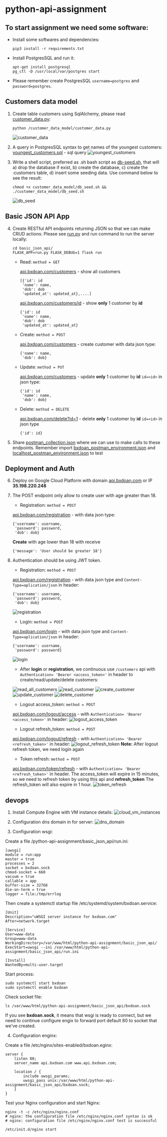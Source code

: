 # python-api-assignment

## To start assignment we need some software:

  * Install some softwares and dependencies:
    ```
    pip3 install -r requirements.txt
    ```

  * Install PostgresSQL and run it:
    ```
    apt-get install postgresql
    pg_ctl -D /usr/local/var/postgres start
    ```

  * Please remember create PostgresSQL `username=postgres` and `password=postgres`.

## Customers data model

1. Create table customers using SqlAlchemy, please read [customer_data.py](https://github.com/bxdoan/python-api-assignment/blob/master/customer_data_model/customer_data.py):
    ```
    python /customer_data_model/customer_data.py
    ```
    ![customer_data](img/customer_data.png)

2. A query in PostgresSQL syntax to get names of the youngest customers:
  [youngest_customers.sql](https://github.com/bxdoan/python-api-assignment/blob/master/customer_data_model/youngest_customers.sql) - sql query
  ![youngest_customers](img/youngest_customers.png)
3.  Write a shell script, preferred as .sh bash script as [db-seed.sh](github.com/bxdoan/python-api-assignment/blob/master/customer_data_model/db-seed.sh), that will a) drop the database if exist, b) create the database, c) create the :customers table, d) insert some seeding data. Use command below to see the result:
    ```
    chmod +x customer_data_model/db_seed.sh && ./customer_data_model/db_seed.sh
    ```
    ![db_seed](img/db-seed.png)

## Basic JSON API App
4.  Create RESTful API endpoints returning JSON so that we can make CRUD actions:
    Please see [run.py](github.com/bxdoan/python-api-assignment/blob/master/basic_json_api/run.py) and run command to run the server locally:
    ```
    cd basic_json_api/
    FLASK_APP=run.py FLASK_DEBUG=1 flask run
    ```
    * Read: `method = GET`

      [api.bxdoan.com/customers](http://api.bxdoan.com/customers) - show all customers
      ```
      [{'id': id
       'name': name,
       'dob': dob
       'updated_at': updated_at},....]
      ```
      [api.bxdoan.com/customers/id](http://api.bxdoan.com/customers/1) - show **only** 1 customer by **id**
      ```
      {'id': id
       'name': name,
       'dob': dob
       'updated_at': updated_at}
      ```
    * Create: `method = POST`

      [api.bxdoan.com/customers](http://api.bxdoan.com/customers) - create customer with data json type:
      ```
      {'name': name,
       'dob': dob}
      ```
    * Update: `method = PUT`

      [api.bxdoan.com/customers](http://api.bxdoan.com/customers) - update **only** 1 customer by **id** `id=<id>` in json type:
      ```
      {'id': id
       'name': name,
       'dob': dob}
      ```
    * Delete: `method = DELETE`

      [api.bxdoan.com/delete?id=1](http://api.bxdoan.com/customers) - delete **only** 1 customer by **id** `id=<id>` in json type
      ```
      {'id': id}
      ```
5.  Share [postman_collection.json](https://github.com/bxdoan/python-api-assignment/blob/master/postman_collection.json) where we can use to make calls to these endpoints.
    Remember import [bxdoan_postman_environment.json](https://github.com/bxdoan/python-api-assignment/blob/master/bxdoan_postman_environment.json) and [localhost_postman_environment.json](https://github.com/bxdoan/python-api-assignment/blob/master/localhost_postman_environment.json) to test

## Deployment and Auth
6.  Deploy on Google Cloud Platform with domain [api.bxdoan.com](http://api.bxdoan.com/) or IP **35.198.220.248**

7.  The POST endpoint only allow to create user with age greater than 18.
    * Registration: `method = POST`

    [api.bxdoan.com/registration](http://api.bxdoan.com/registration) - with data json type:
    ```
    {'username': username,
     'password': password,
     'dob': dob}
    ```
    **Create** with age lower than 18 with receive
    ```
    {'message': 'User should be greater 18'}
    ```

8.  Authentication should be using JWT token.
    * Registration: `method = POST`

    [api.bxdoan.com/registration](http://api.bxdoan.com/registration) - with data json type and `Content-Type=aplication/json` in header:
    ```
    {'username': username,
     'password': password,
     'dob': dob}
    ```
    ![registration](img/registration.png)
    * Login: `method = POST`

    [api.bxdoan.com/login](http://api.bxdoan.com/login) - with data json type and `Content-Type=aplication/json` in header:
    ```
    {'username': username,
     'password': password}
    ```
    ![login](img/login.png)

    * After **login** or **registration**, we continuous use `/customers` api with `Authentication= 'Bearer <access_token>'` in header to create/read/update/delete customers:

    ![read_all_customers](img/read_all_customers.png)
    ![read_customer](img/read_customer.png)
    ![create_customer](img/create_customer.png)
    ![update_customer](img/update_customer.png)
    ![delete_customer](img/delete_customer.png)

    * Logout access_token: `method = POST`

    [api.bxdoan.com/logout/access](http://api.bxdoan.com/logout/access) - with `Authentication= 'Bearer <access_token>'` in header:
    ![logout_access_token](img/logout_access_token.png)
    * Logout refresh_token: `method = POST`

    [api.bxdoan.com/logout/refresh](http://api.bxdoan.com/logout/refresh) - with `Authentication= 'Bearer <refresh_token>'` in header:
    ![logout_refresh_token](img/logout_refresh_token.png)
    **Note:** After logout refresh token, we need login again
    * Token refresh: `method = POST`

    [api.bxdoan.com/token/refresh](http://api.bxdoan.com/token/refresh) - with  `Authentication= 'Bearer <refresh_token>'` in header.
    The access_token will expire in 15 minutes, so we need to refresh token by using this api and **refresh_token**
    The refresh_token will also expire in 1 hour.
    ![token_refresh](img/token_refresh.png)

## devops

1. Install Compute Engine with VM instance details:
  ![cloud_vm_instances](img/cloud_vm_instances.png)

2. Configuration dns domain in for server:
  ![dns_domain](img/dns_domain.png)

3. Configuration wsgi:

  Create a file /python-api-assignment/basic_json_api/run.ini:
  ```
  [uwsgi]
  module = run:app
  master = true
  processes = 2
  socket = bxdoan.sock
  chmod-socket = 660
  vacuum = true
  callable = app
  buffer-size = 32768
  die-on-term = true
  logger = file:/tmp/errlog
  ```
  Then create a systemctl startup file /etc/systemd/system/bxdoan.service:
  ```
  [Unit]
  Description="uWSGI server instance for bxdoan.com"
  After=network.target

  [Service]
  User=www-data
  Group=www-data
  WorkingDirectory=/var/www/html/python-api-assignment/basic_json_api/
  ExecStart=uwsgi --ini /var/www/html/python-api-assignment/basic_json_api/run.ini

  [Install]
  WantedBy=multi-user.target
  ```
  Start process:
  ```
  sudo systemctl start bxdoan
  sudo systemctl enable bxdoan
  ```
  Check socket file:
  ```
  ls /var/www/html/python-api-assignment/basic_json_api/bxdoan.sock
  ```
  If you see **bxdoan.sock**, it means that wsgi is ready to connect, but we need to continue configure engix to forward port default 80 to socket that we've created.

4. Configuration enginx:

  Create a file /etc/nginx/sites-enabled/bxdoan.eginx:
  ```
  server {
      listen 80;
      server_name api.bxdoan.com www.api.bxdoan.com;

      location / {
          include uwsgi_params;
          uwsgi_pass unix:/var/www/html/python-api-assignment/basic_json_api/bxdoan.sock;
      }
  }
  ```
  Test your Nginx configuration and start Nginx:
  ```
  nginx -t -c /etc/nginx/nginx.conf
  # nginx: the configuration file /etc/nginx/nginx.conf syntax is ok
  # nginx: configuration file /etc/nginx/nginx.conf test is successful

  /etc/init.d/nginx start
  ```
